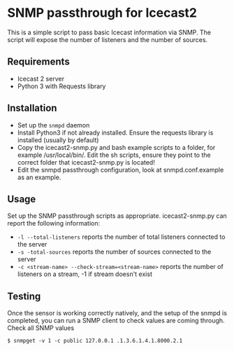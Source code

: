 SNMP passthrough for Icecast2
=============================

This is a simple script to pass basic Icecast information via SNMP. The script
will expose the number of listeners and the number of sources.

Requirements
------------
* Icecast 2 server
* Python 3 with Requests library

Installation
---------------------
* Set up the `snmpd` daemon
* Install Python3 if not already installed. Ensure the requests library is installed (usually by default)
* Copy the icecast2-snmp.py and bash example scripts to a folder, for example /usr/local/bin/. Edit the sh scripts, ensure they point to the correct folder that icecast2-snmp.py is located!
* Edit the snmpd passthrough configuration, look at snmpd.conf.example as an example.

Usage
-----
Set up the SNMP passthrough scripts as appropriate. icecast2-snmp.py can report the following information:
* ``-l --total-listeners`` reports the number of total listeners connected to the server
* ``-s -total-sources`` reports the number of sources connected to the server
* ``-c <stream-name> --check-stream=<stream-name>`` reports the number of listeners on a stream, -1 if stream doesn't exist

Testing
-------
Once the sensor is working correctly natively, and the setup of the snmpd is
completed, you can run a SNMP client to check values are coming through.
Check all SNMP values
```
$ snmpget -v 1 -c public 127.0.0.1 .1.3.6.1.4.1.8000.2.1
```
